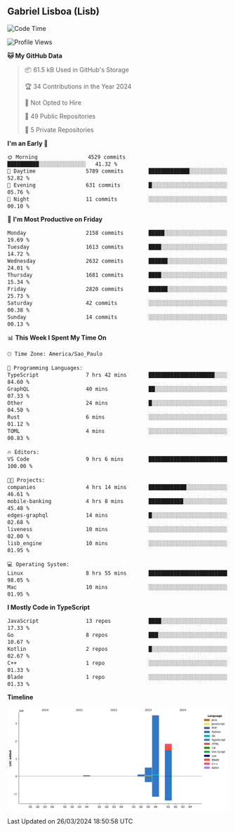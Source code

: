 ## Gabriel Lisboa (Lisb)

<!--START_SECTION:waka-->
![Code Time](http://img.shields.io/badge/Code%20Time-468%20hrs%2054%20mins-blue)

![Profile Views](http://img.shields.io/badge/Profile%20Views-0-blue)

**🐱 My GitHub Data** 

> 📦 61.5 kB Used in GitHub's Storage 
 > 
> 🏆 34 Contributions in the Year 2024
 > 
> 🚫 Not Opted to Hire
 > 
> 📜 49 Public Repositories 
 > 
> 🔑 5 Private Repositories 
 > 
**I'm an Early 🐤** 

```text
🌞 Morning                4529 commits        ██████████░░░░░░░░░░░░░░░   41.32 % 
🌆 Daytime                5789 commits        █████████████░░░░░░░░░░░░   52.82 % 
🌃 Evening                631 commits         █░░░░░░░░░░░░░░░░░░░░░░░░   05.76 % 
🌙 Night                  11 commits          ░░░░░░░░░░░░░░░░░░░░░░░░░   00.10 % 
```
📅 **I'm Most Productive on Friday** 

```text
Monday                   2158 commits        █████░░░░░░░░░░░░░░░░░░░░   19.69 % 
Tuesday                  1613 commits        ████░░░░░░░░░░░░░░░░░░░░░   14.72 % 
Wednesday                2632 commits        ██████░░░░░░░░░░░░░░░░░░░   24.01 % 
Thursday                 1681 commits        ████░░░░░░░░░░░░░░░░░░░░░   15.34 % 
Friday                   2820 commits        ██████░░░░░░░░░░░░░░░░░░░   25.73 % 
Saturday                 42 commits          ░░░░░░░░░░░░░░░░░░░░░░░░░   00.38 % 
Sunday                   14 commits          ░░░░░░░░░░░░░░░░░░░░░░░░░   00.13 % 
```


📊 **This Week I Spent My Time On** 

```text
🕑︎ Time Zone: America/Sao_Paulo

💬 Programming Languages: 
TypeScript               7 hrs 42 mins       █████████████████████░░░░   84.60 % 
GraphQL                  40 mins             ██░░░░░░░░░░░░░░░░░░░░░░░   07.33 % 
Other                    24 mins             █░░░░░░░░░░░░░░░░░░░░░░░░   04.50 % 
Rust                     6 mins              ░░░░░░░░░░░░░░░░░░░░░░░░░   01.12 % 
TOML                     4 mins              ░░░░░░░░░░░░░░░░░░░░░░░░░   00.83 % 

🔥 Editors: 
VS Code                  9 hrs 6 mins        █████████████████████████   100.00 % 

🐱‍💻 Projects: 
companies                4 hrs 14 mins       ████████████░░░░░░░░░░░░░   46.61 % 
mobile-banking           4 hrs 8 mins        ███████████░░░░░░░░░░░░░░   45.48 % 
edges-graphql            14 mins             █░░░░░░░░░░░░░░░░░░░░░░░░   02.68 % 
liveness                 10 mins             ░░░░░░░░░░░░░░░░░░░░░░░░░   02.00 % 
lisb_engine              10 mins             ░░░░░░░░░░░░░░░░░░░░░░░░░   01.95 % 

💻 Operating System: 
Linux                    8 hrs 55 mins       █████████████████████████   98.05 % 
Mac                      10 mins             ░░░░░░░░░░░░░░░░░░░░░░░░░   01.95 % 
```

**I Mostly Code in TypeScript** 

```text
JavaScript               13 repos            ████░░░░░░░░░░░░░░░░░░░░░   17.33 % 
Go                       8 repos             ███░░░░░░░░░░░░░░░░░░░░░░   10.67 % 
Kotlin                   2 repos             █░░░░░░░░░░░░░░░░░░░░░░░░   02.67 % 
C++                      1 repo              ░░░░░░░░░░░░░░░░░░░░░░░░░   01.33 % 
Blade                    1 repo              ░░░░░░░░░░░░░░░░░░░░░░░░░   01.33 % 
```



**Timeline**

![Lines of Code chart](https://raw.githubusercontent.com/tenlisboa/tenlisboa/main/assets/bar_graph.png)


 Last Updated on 26/03/2024 18:50:58 UTC
<!--END_SECTION:waka-->
